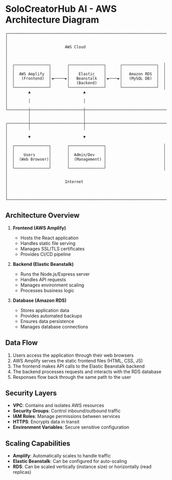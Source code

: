 # SoloCreatorHub AI - AWS Architecture Diagram

```
┌─────────────────────────────────────────────────────────────────────┐
│                                                                     │
│                         AWS Cloud                                   │
│                                                                     │
│  ┌───────────────┐       ┌───────────────┐      ┌───────────────┐  │
│  │               │       │               │      │               │  │
│  │  AWS Amplify  │       │    Elastic    │      │   Amazon RDS  │  │
│  │   (Frontend)  │◄─────►│   Beanstalk   │◄────►│   (MySQL DB)  │  │
│  │               │       │   (Backend)   │      │               │  │
│  └───────────────┘       └───────────────┘      └───────────────┘  │
│         ▲                       ▲                                   │
│         │                       │                                   │
└─────────┼───────────────────────┼───────────────────────────────────┘
          │                       │
          │                       │
┌─────────┼───────────────────────┼───────────────────────────────────┐
│         │                       │                                   │
│         ▼                       ▼                                   │
│  ┌───────────────┐       ┌───────────────┐                         │
│  │               │       │               │                         │
│  │    Users      │       │  Admin/Dev    │                         │
│  │  (Web Browser)│       │  (Management) │                         │
│  │               │       │               │                         │
│  └───────────────┘       └───────────────┘                         │
│                                                                     │
│                         Internet                                    │
│                                                                     │
└─────────────────────────────────────────────────────────────────────┘
```

## Architecture Overview

1. **Frontend (AWS Amplify)**
   - Hosts the React application
   - Handles static file serving
   - Manages SSL/TLS certificates
   - Provides CI/CD pipeline

2. **Backend (Elastic Beanstalk)**
   - Runs the Node.js/Express server
   - Handles API requests
   - Manages environment scaling
   - Processes business logic

3. **Database (Amazon RDS)**
   - Stores application data
   - Provides automated backups
   - Ensures data persistence
   - Manages database connections

## Data Flow

1. Users access the application through their web browsers
2. AWS Amplify serves the static frontend files (HTML, CSS, JS)
3. The frontend makes API calls to the Elastic Beanstalk backend
4. The backend processes requests and interacts with the RDS database
5. Responses flow back through the same path to the user

## Security Layers

- **VPC**: Contains and isolates AWS resources
- **Security Groups**: Control inbound/outbound traffic
- **IAM Roles**: Manage permissions between services
- **HTTPS**: Encrypts data in transit
- **Environment Variables**: Secure sensitive configuration

## Scaling Capabilities

- **Amplify**: Automatically scales to handle traffic
- **Elastic Beanstalk**: Can be configured for auto-scaling
- **RDS**: Can be scaled vertically (instance size) or horizontally (read replicas)
